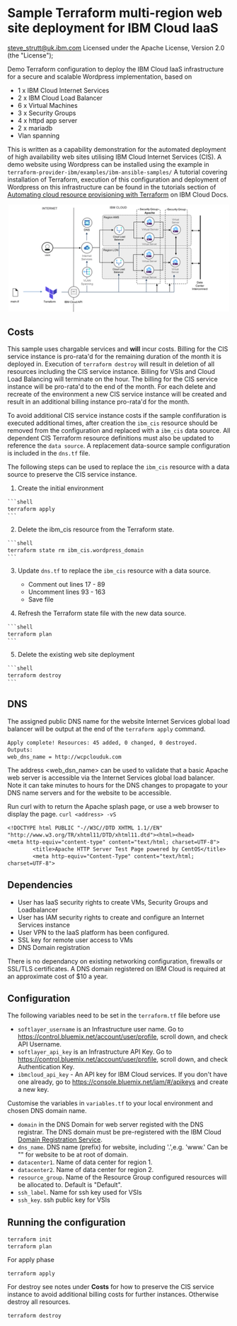# Sample Terraform multi-region web site deployment for IBM Cloud IaaS

steve_strutt@uk.ibm.com
Licensed under the Apache License, Version 2.0 (the "License");

Demo Terraform configuration to deploy the IBM Cloud IaaS infrastructure for a secure and scalable Wordpress implementation, based on 
 - 1 x IBM Cloud Internet Services 
 - 2 x IBM Cloud Load Balancer
 - 6 x Virtual Machines
 - 3 x Security Groups
 - 4 x httpd app server
 - 2 x mariadb
 - Vlan spanning 

This is written as a capability demonstration for the automated deployment of high availability web sites utilising IBM Cloud Internet Services (CIS). A demo website using Wordpress can be installed using the example in `terraform-provider-ibm/examples/ibm-ansible-samples/` A tutorial covering installation of Terraform, execution of this configuration and deployment of Wordpress on this infrastructure can be found in the tutorials section of [Automating cloud resource provisioning with Terraform](https://cloud.ibm.com/docs/terraform/index.html#index) on IBM Cloud Docs.  


<p style="text-align: center;">
  <img src="images/multi-region-website.png" alt="multi region website" width="500"/>
</p>

## Costs

This sample uses chargable services and **will** incur costs. Billing for the CIS service instance is pro-rata'd for the remaining duration of the month it is deployed in. Execution of `terraform destroy` will result in deletion of all resources including the CIS service instance. Billing for VSIs and Cloud Load Balancing will terminate on the hour. The billing for the CIS service instance will be pro-rata'd to the end of the month. For each delete and recreate of the environment a new CIS service instance will be created and result in an additional billing instance pro-rata'd for the month. 

To avoid additional CIS service instance costs if the sample confifuration is executed additional times, after creation the `ibm_cis` resource should be removed from the configuration and replaced with a `ibm_cis` data source. All dependent CIS Terraform resource definitions must also be updated to reference the `data source`. A replacement data-source sample configuration is included in the `dns.tf` file. 

The following steps can be used to replace the `ibm_cis` resource with a data source to preserve the CIS service instance.


  1. Create the initial environment

    ```shell
    terraform apply
    ```

  2. Delete the ibm_cis resource from the Terraform state.

    ```shell
    terraform state rm ibm_cis.wordpress_domain
    ```

  3. Update `dns.tf` to replace the `ibm_cis` resource with a data source. 
     - Comment out lines 17 - 89
     - Uncomment lines 93 - 163
     - Save file

  4. Refresh the Terraform state file with the new data source.

    ```shell
    terraform plan
    ```
  5. Delete the existing web site deployment

    ```shell
    terraform destroy
    ```

## DNS 

The assigned public DNS name for the website Internet Services global load balancer will be output at the end of the `terraform apply` command. 

```
Apply complete! Resources: 45 added, 0 changed, 0 destroyed.
Outputs:
web_dns_name = http://wcpclouduk.com
```


The address <web_dsn_name> can be used to validate that a basic Apache web server is accessible via the Internet Services global load balancer. Note it can take minutes to hours for the DNS changes to propagate to your DNS name servers and for the website to be accessible. 

Run curl with <adddress> to return the Apache splash page, or use a web browser to display the page. 
`curl <address> -vS` 

```
<!DOCTYPE html PUBLIC "-//W3C//DTD XHTML 1.1//EN" "http://www.w3.org/TR/xhtml11/DTD/xhtml11.dtd"><html><head>
<meta http-equiv="content-type" content="text/html; charset=UTF-8">
        <title>Apache HTTP Server Test Page powered by CentOS</title>
        <meta http-equiv="Content-Type" content="text/html; charset=UTF-8">

```


## Dependencies

- User has IaaS security rights to create VMs, Security Groups and Loadbalancer
- User has IAM security rights to create and configure an Internet Services instance
- User VPN to the IaaS platform has been configured.
- SSL key for remote user access to VMs
- DNS Domain registration

There is no dependancy on existing networking configuration, firewalls or SSL/TLS certificates. A DNS domain registered on IBM Cloud is required at an approximate cost of $10 a year.  


## Configuration 

The following variables need to be set in the `terraform.tf` file before use

* `softlayer_username` is an Infrastructure user name. Go to https://control.bluemix.net/account/user/profile, scroll down, and check API Username.
* `softlayer_api_key` is an Infrastructure API Key. Go to https://control.bluemix.net/account/user/profile, scroll down, and check Authentication Key.
* `ibmcloud_api_key` - An API key for IBM Cloud services. If you don't have one already, go to https://console.bluemix.net/iam/#/apikeys and create a new key.


Customise the variables in `variables.tf` to your local environment and chosen DNS domain name. 

* `domain` in the DNS Domain for web server registed with the DNS registrar. The DNS domain must be pre-registered with the IBM Cloud [Domain Registration Service](https://cloud.ibm.com/classic/services/domains). 
* `dns_name`. DNS name (prefix) for website, including '.',e.g. 'www.' Can be "" for website to be at root of domain. 
* `datacenter1`. Name of data center for region 1. 
* `datacenter2`. Name of data center for region 2. 
* `resource_group`. Name of the Resource Group configured resources will be allocated to. Default is "Default". 
* `ssh_label`. Name for ssh key used for VSIs
* `ssh_key`. ssh public key for VSIs
  

## Running the configuration 

```shell
terraform init
terraform plan
```

For apply phase

```shell
terraform apply
```

For destroy see notes under **Costs** for how to preserve the CIS service instance to avoid additional billing costs for further instances. Otherwise destroy all resources. 

```shell
terraform destroy
```  
